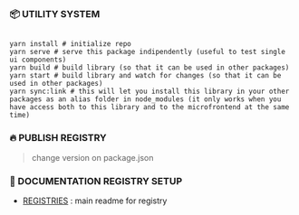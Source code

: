 ### 📦 UTILITY SYSTEM 

```shell

yarn install # initialize repo
yarn serve # serve this package indipendently (useful to test single ui components)
yarn build # build library (so that it can be used in other packages)
yarn start # build library and watch for changes (so that it can be used in other packages)
yarn sync:link # this will let you install this library in your other packages as an alias folder in node_modules (it only works when you have access both to this library and to the microfrontend at the same time)

```
### 🔥 PUBLISH REGISTRY

> change version on package.json


### 📜 DOCUMENTATION REGISTRY SETUP

- [REGISTRIES](./documentation/registries.md) : main readme for registry
